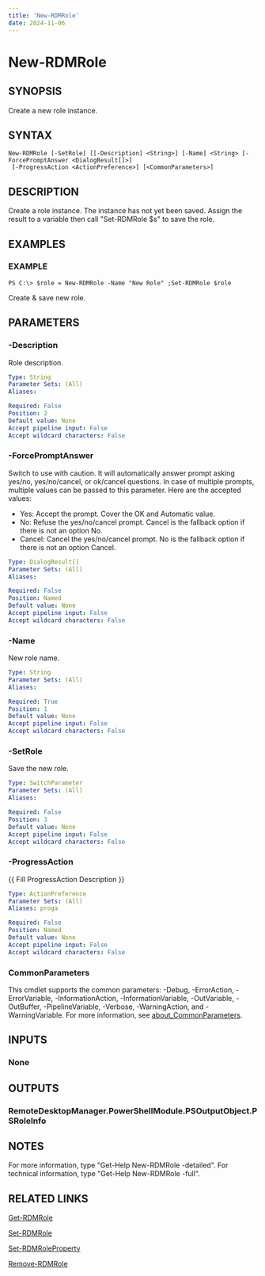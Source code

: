 ```yaml
---
title: 'New-RDMRole'
date: 2024-11-06
---
```



# New-RDMRole

## SYNOPSIS
Create a new role instance.

## SYNTAX

```
New-RDMRole [-SetRole] [[-Description] <String>] [-Name] <String> [-ForcePromptAnswer <DialogResult[]>]
 [-ProgressAction <ActionPreference>] [<CommonParameters>]
```

## DESCRIPTION
Create a role instance.
The instance has not yet been saved.
Assign the result to a variable then call "Set-RDMRole $s" to save the role.

## EXAMPLES

### EXAMPLE
```
PS C:\> $role = New-RDMRole -Name "New Role" ;Set-RDMRole $role
```

Create & save new role.

## PARAMETERS

### -Description
Role description.

```yaml
Type: String
Parameter Sets: (All)
Aliases:

Required: False
Position: 2
Default value: None
Accept pipeline input: False
Accept wildcard characters: False
```

### -ForcePromptAnswer
Switch to use with caution.
It will automatically answer prompt asking yes/no, yes/no/cancel, or ok/cancel questions.
In case of multiple prompts, multiple values can be passed to this parameter.
Here are the accepted values:
- Yes: Accept the prompt.
Cover the OK and Automatic value.
- No: Refuse the yes/no/cancel prompt.
Cancel is the fallback option if there is not an option No.
- Cancel: Cancel the yes/no/cancel prompt.
No is the fallback option if there is not an option Cancel.

```yaml
Type: DialogResult[]
Parameter Sets: (All)
Aliases:

Required: False
Position: Named
Default value: None
Accept pipeline input: False
Accept wildcard characters: False
```

### -Name
New role name.

```yaml
Type: String
Parameter Sets: (All)
Aliases:

Required: True
Position: 1
Default value: None
Accept pipeline input: False
Accept wildcard characters: False
```

### -SetRole
Save the new role.

```yaml
Type: SwitchParameter
Parameter Sets: (All)
Aliases:

Required: False
Position: 3
Default value: None
Accept pipeline input: False
Accept wildcard characters: False
```

### -ProgressAction
{{ Fill ProgressAction Description }}

```yaml
Type: ActionPreference
Parameter Sets: (All)
Aliases: proga

Required: False
Position: Named
Default value: None
Accept pipeline input: False
Accept wildcard characters: False
```

### CommonParameters
This cmdlet supports the common parameters: -Debug, -ErrorAction, -ErrorVariable, -InformationAction, -InformationVariable, -OutVariable, -OutBuffer, -PipelineVariable, -Verbose, -WarningAction, and -WarningVariable. For more information, see [about_CommonParameters](http://go.microsoft.com/fwlink/?LinkID=113216).

## INPUTS

### None
## OUTPUTS

### RemoteDesktopManager.PowerShellModule.PSOutputObject.PSRoleInfo
## NOTES
For more information, type "Get-Help New-RDMRole -detailed".
For technical information, type "Get-Help New-RDMRole -full".

## RELATED LINKS

[Get-RDMRole](http://127.0.0.1:1111/docs/Get-RDMRole/)

[Set-RDMRole](http://127.0.0.1:1111/docs/Set-RDMRole/)

[Set-RDMRoleProperty](http://127.0.0.1:1111/docs/Set-RDMRoleProperty/)

[Remove-RDMRole](http://127.0.0.1:1111/docs/Remove-RDMRole/)

